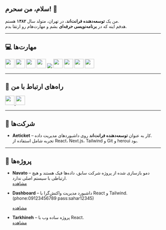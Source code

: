 ## سلام، من سحرم! 👋

من یک **توسعه‌دهنده فرانت‌اند**، در تهران، متولد سال **۱۳۸۲** هستم.  
هدفم اینه که در **برنامه‌نویسی حرفه‌ای** بشم و مهارت‌هام رو ارتقا بدم.

---

## 💻 **مهارت‌ها**
<p>
<img src="https://img.shields.io/badge/javascript-%23323330.svg?style=for-the-badge&logo=javascript&logoColor=%23F7DF1E" height="30px">
<img src="https://img.shields.io/badge/typescript-%23007ACC.svg?style=for-the-badge&logo=typescript&logoColor=white" height="30px">
<img src="https://img.shields.io/badge/Next.js-%23000000.svg?style=for-the-badge&logo=next.js&logoColor=white" height="30px">
<img src="https://img.shields.io/badge/react-%2320232a.svg?style=for-the-badge&logo=react&logoColor=%2361DAFB" height="30px">
<img src="https://img.shields.io/badge/tailwindcss-%2338B2AC.svg?style=for-the-badge&logo=tailwind-css&logoColor=whit hee"ight="30px">
<img src="https://img.shields.io/badge/bootstrap-%23563D7C.svg?style=for-the-badge&logo=bootstrap&logoColor=white" height="30px">
<img src="https://img.shields.io/badge/MUI-%230081CB.svg?style=for-the-badge&logo=mui&logoColor=white" height="30px">
<img src="https://img.shields.io/badge/HeroUI-%2300BFFF.svg?style=for-the-badge&logo=heroui&logoColor=white" height="30px">
<img src="https://img.shields.io/badge/git-%23F05033.svg?style=for-the-badge&logo=git&logoColor=white" height="30px">
</p>

---

## 👥 **راه‌های ارتباط با من**
<p>
<a href="https://mail.google.com/mail/?view=cm&fs=1&to=saharghazanfariast@gmail.com" target="_blank">
  <img src="https://img.shields.io/badge/Email-%23D14836.svg?style=for-the-badge&logo=gmail&logoColor=white" height="30px">
</a>

<a href="https://linkedin.com/in/sahar-ghazanfari-b763521b5" target="_blank">
  <img src="https://img.shields.io/badge/LinkedIn-%230077B5.svg?style=for-the-badge&logo=linkedin&logoColor=white" height="30px">
</a>
</p>

---
## 🏢 **شرکت‌ها**

- **Aeticket** – کار به عنوان **توسعه‌دهنده فرانت‌اند** روی داشبوردهای مدیریت داده.  
  تجربه شامل استفاده از React، Next.js، Tailwind و Git و heroui بود.  

---
## 🌟 **پروژه‌ها**
- **Navato** – دمو بازسازی شده از پروژه شرکت سابق، داده‌ها فیک هستند و هیچ ارتباطی با سیستم اصلی ندارد.  
  [مشاهده](https://navato-7atr.vercel.app)
  
- **Dashboard** – داشبورد مدیریت واکنش‌گرا با React و Tailwind.(phone:09123456789 pass:sahar12345)

  [مشاهده](https://dashboards-flame.vercel.app)

- **Tarkhineh** – پروژه ساده وب با React.  
  [مشاهده](https://tarkhineh-phi.vercel.app)

